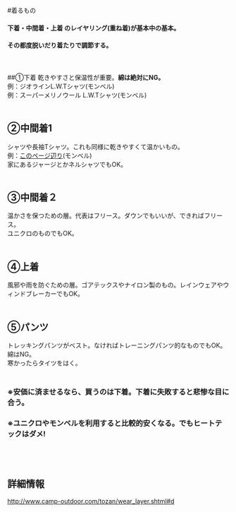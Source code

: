#着るもの

#### 下着・中間着・上着 のレイヤリング(重ね着)が基本中の基本。
#### その都度脱いだり着たりで調節する。
　  

##①下着
乾きやすさと保温性が重要。<b>綿は絶対にNG。</b>  
例：ジオラインL.W.Tシャツ(モンベル)  
例：スーパーメリノウール L.W.Tシャツ(モンベル)
　  
　  

## ②中間着1
シャツや長袖Tシャツ。これも同様に乾きやすくて温かいもの。  
例：[このページ辺り](https://webshop.montbell.jp/goods/list.php?category=372000)(モンベル)  
家にあるジャージとかネルシャツでもOK。
　  
　  
## ③中間着２
温かさを保つための層。代表はフリース。ダウンでもいいが、できればフリース。  
ユニクロのものでもOK。  
　  
## ④上着
風邪や雨を防ぐための層。ゴアテックスやナイロン製のもの。レインウェアやウィンドブレーカーでもOK。
　  
　  
## ⑤パンツ
トレッキングパンツがベスト。なければトレーニングパンツ的なものでもOK。綿はNG。  
寒かったらタイツをはく。
　  
　  
### ※安価に済ませるなら、買うのは下着。下着に失敗すると悲惨な目に合う。
### ※ユニクロやモンベルを利用すると比較的安くなる。でもヒートテックはダメ!　  
　  
　  
## 詳細情報
http://www.camp-outdoor.com/tozan/wear_layer.shtml#d

